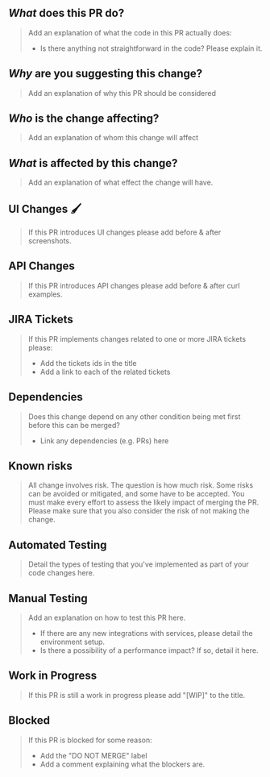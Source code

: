 ## *What* does this PR do?

> Add an explanation of what the code in this PR actually does:
>
> - Is there anything not straightforward in the code? Please explain it.

## *Why* are you suggesting this change?

> Add an explanation of why this PR should be considered

## *Who* is the change affecting?

> Add an explanation of whom this change will affect

## *What* is affected by this change?

> Add an explanation of what effect the change will have.
 
## UI Changes :paintbrush:

> If this PR introduces UI changes please add before & after screenshots.

## API Changes 

> If this PR introduces API changes please add before & after curl examples.


## JIRA Tickets

> If this PR implements changes related to one or more JIRA tickets please:
>
> - Add the tickets ids in the title
> - Add a link to each of the related tickets

## Dependencies

> Does this change depend on any other condition being met first before this can be merged?
>
> - Link any dependencies (e.g. PRs) here

## Known risks

> All change involves risk. The question is how much risk. Some risks can be avoided or mitigated,
> and some have to be accepted. You must make every effort to assess the likely impact of merging the PR.
> Please make sure that you also consider the risk of not making the change.

## Automated Testing

> Detail the types of testing that you've implemented as part of your code changes here.

## Manual Testing

> Add an explanation on how to test this PR here.
>
> - If there are any new integrations with services, please detail the environment setup.
> - Is there a possibility of a performance impact? If so, detail it here.


## Work in Progress

> If this PR is still a work in progress please add "[WIP]" to the title.

## Blocked

> If this PR is blocked for some reason:
>
> - Add the "DO NOT MERGE" label
> - Add a comment explaining what the blockers are.
